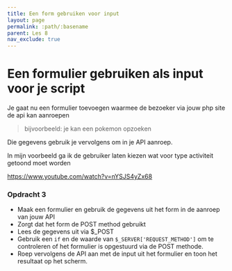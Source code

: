 ```yaml
---
title: Een form gebruiken voor input
layout: page 
permalink: :path/:basename 
parent: Les 8
nav_exclude: true
---
```


# Een formulier gebruiken als input voor je script 

Je gaat nu een formulier toevoegen waarmee de bezoeker via jouw php site de api kan aanroepen
> bijvoorbeeld:
> je kan een pokemon opzoeken

Die gegevens gebruik je vervolgens om in je API aanroep.

In mijn voorbeeld ga ik de gebruiker laten kiezen wat voor type activiteit getoond moet worden

https://www.youtube.com/watch?v=nYSJS4yZx68

### Opdracht 3

- Maak een formulier en gebruik de gegevens uit het form in de aanroep van jouw API
- Zorgt dat het form de POST method gebruikt
- Lees de gegevens uit via $_POST
- Gebruik een `if` en de waarde van `$_SERVER['REQUEST_METHOD']`  om te controleren of het formulier is opgestuurd via de POST methode.
- Roep vervolgens de API aan met de input uit het formulier en toon het resultaat op het scherm.
